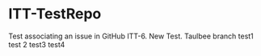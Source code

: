 # ITT-TestRepo
Test associating an issue in GitHub ITT-6.
New Test.
Taulbee branch test1
test 2
test3
test4
